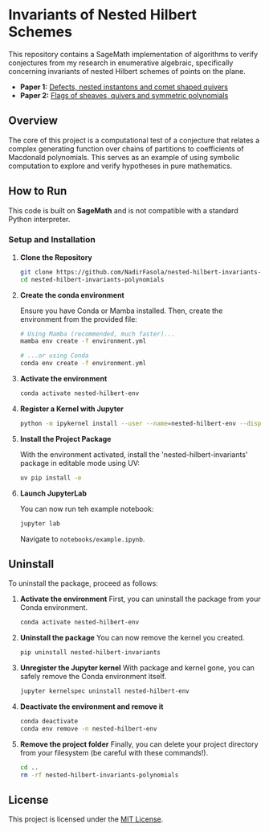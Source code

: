 # Invariants of Nested Hilbert Schemes

This repository contains a SageMath implementation of algorithms to verify conjectures from my research in enumerative algebraic, specifically concerning invariants of nested Hilbert schemes of points on the plane.

- **Paper 1:** [Defects, nested instantons and comet shaped quivers](https://arxiv.org/abs/1907.02771)
- **Paper 2:** [Flags of sheaves, quivers and symmetric polynomials](https://arxiv.org/abs/1911.12787)

## Overview

The core of this project is a computational test of a conjecture that relates a complex generating function over chains of partitions to coefficients of Macdonald polynomials. This serves as an example of using symbolic computation to explore and verify hypotheses in pure mathematics.

## How to Run

This code is built on **SageMath** and is not compatible with a standard Python interpreter.

### Setup and Installation

1. **Clone the Repository**
    
    ```bash
    git clone https://github.com/NadirFasola/nested-hilbert-invariants-polynomials.git](https://github.com/NadirFasola/nested-hilbert-invariants-polynomials.git)
    cd nested-hilbert-invariants-polynomials
    ```

1. **Create the conda environment**
    
    Ensure you have Conda or Mamba installed. Then, create the environment from the provided file:
    
    ```bash
    # Using Mamba (recommended, much faster)...
    mamba env create -f environment.yml

    # ...or using Conda
    conda env create -f environment.yml
    ```

1. **Activate the environment**
    
    ```bash
    conda activate nested-hilbert-env
    ```

1. **Register a Kernel with Jupyter**
    ```bash
    python -m ipykernel install --user --name=nested-hilbert-env --display-name="SageMath (nested-hilbert-env)"
    ```

1. **Install the Project Package**

    With the environment activated, install the 'nested-hilbert-invariants' package in editable mode using UV:

    ```bash
    uv pip install -e
    ```

1. **Launch JupyterLab**

    You can now run teh example notebook:
    
    ```bash
    jupyter lab
    ```
    
    Navigate to `notebooks/example.ipynb`.

## Uninstall

To uninstall the package, proceed as follows:

1. **Activate the environment**
    First, you can uninstall the package from your Conda environment.
    ```bash
    conda activate nested-hilbert-env
    ```

1. **Uninstall the package**
    You can now remove the kernel you created.
    ```bash
    pip uninstall nested-hilbert-invariants
    ```

1. **Unregister the Jupyter kernel**
    With package and kernel gone, you can safely remove the Conda environment itself.
    ```bash
    jupyter kernelspec uninstall nested-hilbert-env
    ```

1. **Deactivate the environment and remove it**
    ```bash
    conda deactivate
    conda env remove -n nested-hilbert-env
    ```

1. **Remove the project folder**
    Finally, you can delete your project directory from your filesystem (be careful with these commands!).
    ```bash
    cd ..
    rm -rf nested-hilbert-invariants-polynomials
    ```

## License

This project is licensed under the [MIT License](LICENSE).
